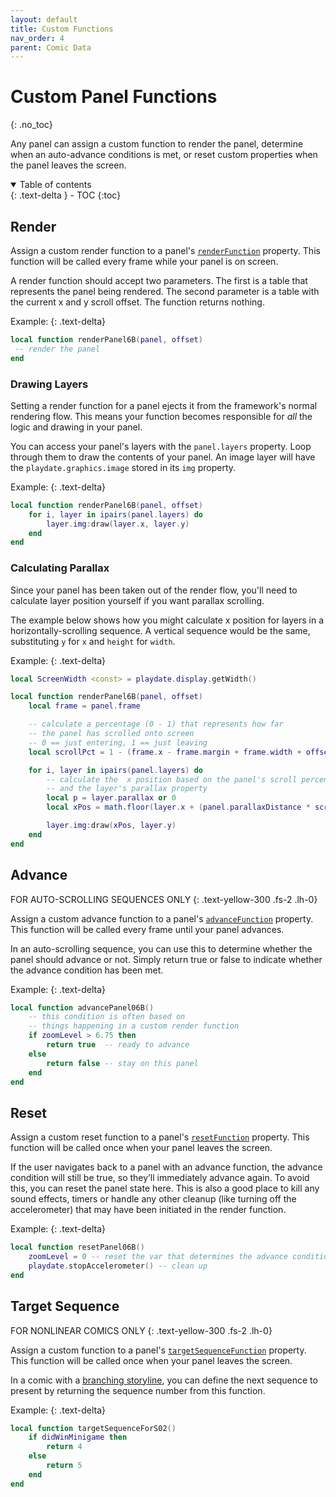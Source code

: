 ```yaml
---
layout: default
title: Custom Functions
nav_order: 4
parent: Comic Data
---
```


# Custom Panel Functions
{: .no_toc}

Any panel can assign a custom function to render the panel, determine when an auto-advance conditions is met, or reset custom properties when the panel leaves the screen.

<details open markdown="block">
  <summary>
    Table of contents
  </summary>
  {: .text-delta }
- TOC
{:toc}
</details>

## Render

Assign a custom render function to a panel's [`renderFunction`]({{site.baseurl}}/docs/comic-data/panels#renderfunction) property.
This function will be called every frame while your panel is on screen.

A render function should accept two parameters. The first is a table that represents the panel being rendered. The second parameter is a table with the current x and y scroll offset. The function returns nothing.

Example:
{: .text-delta}

```lua
local function renderPanel6B(panel, offset)
 -- render the panel
end
```

### Drawing Layers

Setting a render function for a panel ejects it from the framework's normal rendering flow. This means your function becomes responsible for _all_ the logic and drawing in your panel.

You can access your panel's layers with the `panel.layers` property. Loop through them to draw the contents of your panel. An image layer will have the `playdate.graphics.image` stored in its `img` property.

Example:
{: .text-delta}

```lua
local function renderPanel6B(panel, offset)
    for i, layer in ipairs(panel.layers) do
        layer.img:draw(layer.x, layer.y)
    end
end
```

### Calculating Parallax

Since your panel has been taken out of the render flow, you'll need to calculate layer position yourself if you want parallax scrolling.

The example below shows how you might calculate x position for layers in a horizontally-scrolling sequence. A vertical sequence would be the same, substituting `y` for `x` and `height` for `width`.

Example:
{: .text-delta}

```lua
local ScreenWidth <const> = playdate.display.getWidth()

local function renderPanel6B(panel, offset)
    local frame = panel.frame

    -- calculate a percentage (0 - 1) that represents how far
    -- the panel has scrolled onto screen
    -- 0 == just entering, 1 == just leaving
    local scrollPct = 1 - (frame.x - frame.margin + frame.width + offset.x) / (ScreenWidth + frame.width)

    for i, layer in ipairs(panel.layers) do
        -- calculate the  x position based on the panel's scroll percentage
        -- and the layer's parallax property
        local p = layer.parallax or 0
        local xPos = math.floor(layer.x + (panel.parallaxDistance * scrollPct - panel.parallaxDistance/2) * p)

        layer.img:draw(xPos, layer.y)
    end
end


```

## Advance

FOR AUTO-SCROLLING SEQUENCES ONLY
{: .text-yellow-300 .fs-2 .lh-0}

Assign a custom advance function to a panel's [`advanceFunction`]({{site.baseurl}}/docs/comic-data/panels#advancefunction) property. This function will be called every frame until your panel advances.

In an auto-scrolling sequence, you can use this to determine whether the panel should advance or not. Simply return true or false to indicate whether the advance condition has been met.

Example:
{: .text-delta}

```lua
local function advancePanel06B()
    -- this condition is often based on
    -- things happening in a custom render function
    if zoomLevel > 6.75 then
        return true  -- ready to advance
    else
        return false -- stay on this panel
    end
end

```

## Reset

Assign a custom reset function to a panel's [`resetFunction`]({{site.baseurl}}/docs/comic-data/panels#resetfunction) property.
This function will be called once when your panel leaves the screen.

If the user navigates back to a panel with an advance function, the advance condition will still be true, so they’ll immediately advance again. To avoid this, you can reset the panel state here. This is also a good place to kill any sound effects, timers or handle any other cleanup (like turning off the accelerometer) that may have been initiated in the render function.

Example:
{: .text-delta}

```lua
local function resetPanel06B()
    zoomLevel = 0 -- reset the var that determines the advance condition
    playdate.stopAccelerometer() -- clean up
end
```

## Target Sequence

FOR NONLINEAR COMICS ONLY
{: .text-yellow-300 .fs-2 .lh-0}

Assign a custom function to a panel's [`targetSequenceFunction`]({{site.baseurl}}/docs/comic-data/panels#targetsequencefunction) property.
This function will be called once when your panel leaves the screen.

In a comic with a [branching storyline]({{site.baseurl}}/docs/nonlinear-comics.html), you can define the next sequence to present by returning the sequence number from this function.

Example:
{: .text-delta}

```lua
local function targetSequenceForS02()
    if didWinMinigame then
        return 4
    else 
        return 5
    end
end
```